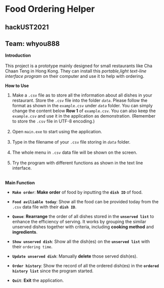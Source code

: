 # Food Ordering Helper
## hackUST2021
## Team: whyou888
 

**Introduction** <br>
<br>This project is a prototype mainly designed for small restaurants like Cha Chaan Teng in Hong Kong. They can install this *portable,light text-line interface program* on their computer and use it to help with ordering.
  
**How to Use**
1. Make a `.csv` file as to store all the information about all dishes in your restaurant. Store the `.csv` file into the folder *`data`*. Please follow the format as shown in the `example.csv` under *`data`* folder. You can simply change the content below **Row 1** of `example.csv`. You can also keep the `example.csv` and use it in the application as demonstration. (Remember to store the `.csv` file in UTF-8 encoding.) <br><br>
2. Open `main.exe` to start using the application.<br><br>
3. Type in the filename of your `.csv` file storing in *`data`* folder.<br><br>
4. The whole menu in `.csv` data file will be shown on the screen.<br><br>
5. Try the program with different functions as shown in the text line interface.<br><br>

**Main Function**
- **`Make order`**: **Make order** of food by inputting the **`dish ID`** of food. 

- **`Food aviliable today`**: Show all the food can be provided today from the `.csv` data file with their **`dish ID`**.<br>
- **`Queue`**: **Rearrange** the order of all dishes stored in the **`unserved list`** to enhance the efficiency of serving. It works by grouping the similar unserved dishes together with criteria, including **cooking method** and **ingredients**.<br>
- **`Show unserved dish`**: Show all the dish(es) on the **`unserved list`** with their `ordering time`.<br>
- **`Update unserved dish`**: Manually **delete** those served dish(es).<br>
- **`Order history`**: Show the record of all the ordered dish(es) in the **`ordered history list`** since the program started. 
- **`Quit`**: **Exit** the application.
